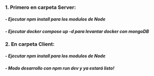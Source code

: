 ### __1. Primero en carpeta Server:__

##### - Ejecutar npm install para los modulos de Node 
##### - Ejecutar docker compose up -d  para levantar docker con mongoDB

### __2. En carpeta Client:__

##### - Ejecutar npm install para los modulos de Node 
##### - Modo desarrollo con  npm run dev y ya estará listo! 

